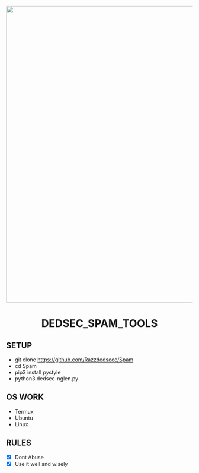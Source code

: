
<p align="center">
<img src="https://gatefy.com/wp-content/uploads/2021/02/how-to-identify-spam.jpg", width="800", height="800">
</p>
<h1 align="center"> DEDSEC_SPAM_TOOLS</h1>
  
## SETUP
* git clone https://github.com/Razzdedsecc/Spam
* cd Spam
* pip3 install pystyle
* python3 dedsec-nglen.py

## OS WORK
* Termux
* Ubuntu
* Linux

## RULES
- [x] Dont Abuse
- [x] Use it well and wisely 

